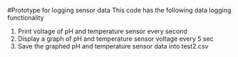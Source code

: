 #Prototype for logging sensor data
This code has the following data logging functionality
1. Print voltage of pH and temperature sensor every second
2. Display a graph of pH and temperature sensor voltage every 5 sec
3. Save the graphed pH and temperature sensor data into test2.csv